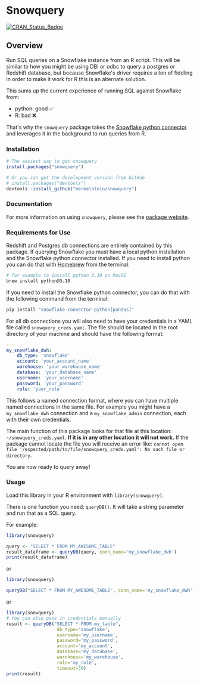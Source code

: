 # Snowquery

<!-- badges: start -->
[![CRAN_Status_Badge](https://www.r-pkg.org/badges/version/snowquery)](https://cran.r-project.org/package=snowquery)
<!-- badges: end -->

## Overview

Run SQL queries on a Snowflake instance from an R script. This will be similar to how you might be using DBI or odbc to query a postgres or Redshift database, but because Snowflake's driver requires a ton of fiddling in order to make it work for R this is an alternate solution.

This sums up the current experience of running SQL against Snowflake from:

  - python: good &#x2705;
  - R: bad &#x274C;

That's why the `snowquery` package takes the [Snowflake python connector](https://docs.snowflake.com/en/developer-guide/python-connector/python-connector-pandas) and leverages it in the background to run queries from R.

### Installation

```r
# The easiest way to get snowquery
install.packages("snowquery")

# Or you can get the development version from GitHub
# install.packages("devtools")
devtools::install_github("mermelstein/snowquery")
```

### Documentation

For more information on using `snowquery`, please see the [package website](https://snowquery.org).

### Requirements for Use

Redshift and Postgres db connections are entirely contained by this package. If querying Snowflake you must have a local python installation and the Snowflake python connector installed. If you need to install python you can do that with [Homebrew](https://brew.sh/) from the terminal:

```bash
# for example to install python 3.10 on MacOS
brew install python@3.10
```

If you need to install the Snowflake python connector, you can do that with the following command from the terminal:
```bash
pip install "snowflake-connector-python[pandas]"
```

For all db connections you will also need to have your credentials in a YAML file called `snowquery_creds.yaml`. The file should be located in the
root directory of your machine and should have the following format:

```yaml
---
my_snowflake_dwh:
    db_type: 'snowflake'
    account: 'your_account_name'
    warehouse: 'your_warehouse_name'
    database: 'your_database_name'
    username: 'your_username'
    password: 'your_password'
    role: 'your_role'

```

This follows a named connection format, where you can have multiple named connections in the same file. For example you might have a `my_snowflake_dwh` connection and a `my_snowflake_admin` connection, each with their own credentials.

The main function of this package looks for that file at this location: `~/snowquery_creds.yaml`. **If it is in any other location it will not work.** If the package cannot locate the file you will receive an error like: `cannot open file '/expected/path/to/file/snowquery_creds.yaml': No such file or directory`.

You are now ready to query away!

### Usage

Load this library in your R environment with `library(snowquery)`.

There is one function you need: `queryDB()`. It will take a string parameter and run that as a SQL query.

For example:

```R
library(snowquery)

query <- "SELECT * FROM MY_AWESOME_TABLE"
result_dataframe <- queryDB(query, conn_name='my_snowflake_dwh')
print(result_dataframe)
```

or 

```R
library(snowquery)

queryDB("SELECT * FROM MY_AWESOME_TABLE", conn_name='my_snowflake_dwh')
```

or

```R
library(snowquery)
# You can also pass in credentials manually
result <- queryDB("SELECT * FROM my_table",
                   db_type='snowflake',
                   username='my_username',
                   password='my_password',
                   account='my_account',
                   database='my_database',
                   warehouse='my_warehouse',
                   role='my_role',
                   timeout=30)
print(result)
```